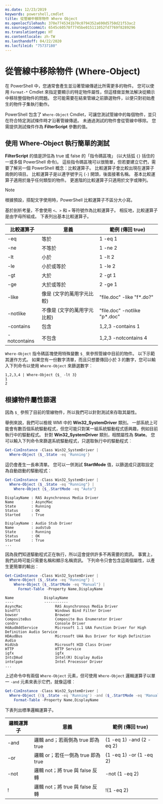 ```yaml
---
ms.date: 12/23/2019
keywords: powershell,cmdlet
title: 從管線中移除物件 Where Object
ms.openlocfilehash: 370e7745341b70c0794352a690d5750d21f53ac2
ms.sourcegitcommit: 6545c60578f7745be015111052fd7769f8289296
ms.translationtype: HT
ms.contentlocale: zh-TW
ms.lasthandoff: 04/22/2020
ms.locfileid: "75737180"
---
```

# <a name="removing-objects-from-the-pipeline-where-object"></a>從管線中移除物件 (Where-Object)

在 PowerShell 中，您通常會產生並沿著管線傳遞比所需更多的物件。 您可以使用 `Format-*` Cmdlet 來指定要顯示的特定物件屬性，但這樣做並無法解決從顯示中移除整個物件的問題。 您可能需要在結束管線之前篩選物件，以便只對初始產生的物件子集執行動作。

PowerShell 包含了 `Where-Object` Cmdlet，可讓您測試管線中的每個物件，並只在符合特定測試條件時才沿著管線傳遞。 未通過測試的物件會從管線中移除。 您需提供測試條件作為 **FilterScript** 參數的值。

## <a name="performing-simple-tests-with-where-object"></a>使用 Where-Object 執行簡單的測試

**FilterScript** 的值是評估為 true 或 false 的「指令碼區塊」  (以大括弧 `{}` 括住的一或多個 PowerShell 命令)。 這些指令碼區塊可以很簡單，但若要建立它們，需要了解另一個 PowerShell 概念：比較運算子。 比較運算子會比較出現在運算子兩側的項目。 比較運算子是以連字號字元 (`-`) 開頭，後面接著名稱。 基本比較運算子適用於幾乎任何類型的物件。 更進階的比較運算子只適用於文字或陣列。

> [!NOTE]
> 根據預設，搭配文字使用時，PowerShell 比較運算子不區分大小寫。

基於剖析考量，不會使用 `<`、`>` 和 `=` 等符號作為比較運算子。 相反地，比較運算子是由字母所組成。 下表列出基本比較運算子。

| 比較運算子 |                  意義                   |    範例 (傳回 true)    |
| ------------------- | ------------------------------------------ | ---------------------------- |
| -eq                 | 等於                                | 1 -eq 1                      |
| -ne                 | 不等於                            | 1 -ne 2                      |
| -lt                 | 小於                               | 1 -lt 2                      |
| -le                 | 小於或等於                   | 1 -le 2                      |
| -gt                 | 大於                            | 2 -gt 1                      |
| -ge                 | 大於或等於                | 2 -ge 1                      |
| -like               | 像是 (文字的萬用字元比較)     | "file.doc" -like "f*.do?"    |
| -notlike            | 不像是 (文字的萬用字元比較) | "file.doc" -notlike "p*.doc" |
| -contains           | 包含                                   | 1,2,3 -contains 1            |
| -notcontains        | 不包含                           | 1,2,3 -notcontains 4         |

`Where-Object` 指令碼區塊使用特殊變數 `$_` 來參照管線中目前的物件。 以下示範其運作方式。 如果您有一份數字清單，而且只想要傳回小於 3 的數字，您可以輸入下列命令以使用 `Where-Object` 來篩選數字︰

```
1,2,3,4 | Where-Object {$_ -lt 3}
1
2
```

## <a name="filtering-based-on-object-properties"></a>根據物件屬性篩選

因為 `$_` 參照了目前的管線物件，所以我們可以針對測試來存取其屬性。

舉例來說，我們可以檢視 WMI 中的 **Win32_SystemDriver** 類別。 一部系統上可能會有數百個系統驅動程式，但您可能只對某一組系統驅動程式感興趣，例如目前執行中的驅動程式。 針對 **Win32_SystemDriver** 類別，相關屬性為 **State**。 您可以輸入下列命令來篩選系統驅動程式，只選取執行中的驅動程式︰

```powershell
Get-CimInstance -Class Win32_SystemDriver |
  Where-Object {$_.State -eq 'Running'}
```

這仍會產生一長串清單。 您可以一併測試 **StartMode** 值，以篩選成只選取設定為自動啟動的驅動程式：

```powershell
Get-CimInstance -Class Win32_SystemDriver |
  Where-Object {$_.State -eq "Running"} |
    Where-Object {$_.StartMode -eq "Auto"}
```

```Output
DisplayName : RAS Asynchronous Media Driver
Name        : AsyncMac
State       : Running
Status      : OK
Started     : True

DisplayName : Audio Stub Driver
Name        : audstub
State       : Running
Status      : OK
Started     : True
...
```

因為我們知道驅動程式正在執行，所以這會提供許多不再需要的資訊。
事實上，我們此時可能只需要名稱和顯示名稱資訊。 下列命令只會包含這兩個屬性，以產生更簡單的輸出︰

```powershell
Get-CimInstance -Class Win32_SystemDriver |
  Where-Object {$_.State -eq "Running"} |
    Where-Object {$_.StartMode -eq "Manual"} |
      Format-Table -Property Name,DisplayName
```

```Output
Name              DisplayName
----              -----------
AsyncMac               RAS Asynchronous Media Driver
bindflt                Windows Bind Filter Driver
bowser                 Browser
CompositeBus           Composite Bus Enumerator Driver
condrv                 Console Driver
HdAudAddService        Microsoft 1.1 UAA Function Driver for High Definition Audio Service
HDAudBus               Microsoft UAA Bus Driver for High Definition Audio
HidUsb                 Microsoft HID Class Driver
HTTP                   HTTP Service
igfx                   igfx
IntcDAud               Intel(R) Display Audio
intelppm               Intel Processor Driver
...
```

上述命令中有兩個 `Where-Object` 元素，但可使用 `Where-Object` 邏輯運算子以單一 `-and` 元素來表示它們，就像這樣︰

```powershell
Get-CimInstance -Class Win32_SystemDriver |
  Where-Object {($_.State -eq 'Running') -and ($_.StartMode -eq 'Manual')} |
    Format-Table -Property Name,DisplayName
```

下表列出標準邏輯運算子。

| 邏輯運算子 |                 意義                  |  範例 (傳回 true)  |
| ---------------- | ---------------------------------------- | ------------------------ |
| -and             | 邏輯 and；若兩側為 true 即為 true | (1 -eq 1) -and (2 -eq 2) |
| -or              | 邏輯 or；若任一側為 true 即為 true  | (1 -eq 1) -or (1 -eq 2)  |
| -not             | 邏輯 not；將 true 與 false 反轉     | -not (1 -eq 2)           |
| \!               | 邏輯 not；將 true 與 false 反轉     | \!(1 -eq 2)              |
